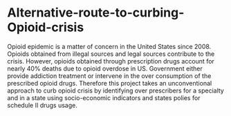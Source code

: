 # Alternative-route-to-curbing-Opioid-crisis
Opioid epidemic is a matter of concern in the United States since 2008. Opioids obtained from illegal sources and legal sources contribute to the crisis. However, opioids obtained through prescription drugs account for nearly 40% deaths due to opioid overdose in US. Government either provide addiction treatment or intervene in the over consumption of the prescribed opioid drugs. Therefore this project takes an unconventional approach to curb opioid crisis by identifying over prescribers for a specialty and in a state using socio-economic indicators and states polies for schedule II drugs usage.
